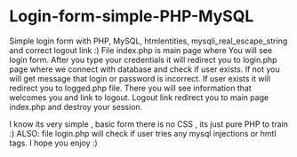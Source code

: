 # Login-form-simple-PHP-MySQL
Simple login form with PHP, MySQL, htmlentities, mysqli_real_escape_string and correct logout link :)
File index.php is main page where You will see login form.
After you type your credentials it will redirect you to login.php page where we connect with database and check if user exists.
If not you will get message that login or password is incorrect.
If user exists it will redirect you to logged.php file. There you will see information that welcomes you and link to logout.
Logout link redirect you to main page index.php and destroy your session. 

I know its very simple , basic form there is no CSS , its just pure PHP to train :)
ALSO: file login.php will check if user tries any mysql injections or hmtl tags. I hope you enjoy :)
